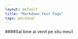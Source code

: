 ```yaml
---
layout: default
title: "Markdown Test Page"
tags: personal
---
```


####Sal bine ai venit pe situ meu1
